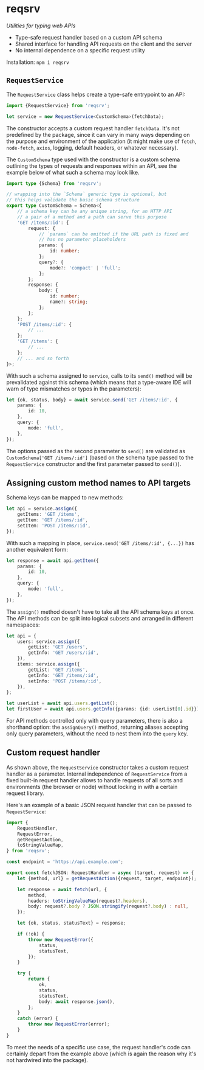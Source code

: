 # reqsrv

*Utilities for typing web APIs*

- Type-safe request handler based on a custom API schema
- Shared interface for handling API requests on the client and the server
- No internal dependence on a specific request utility

Installation: `npm i reqsrv`

## `RequestService`

The `RequestService` class helps create a type-safe entrypoint to an API:

```ts
import {RequestService} from 'reqsrv';

let service = new RequestService<CustomSchema>(fetchData);
```

The constructor accepts a custom request handler `fetchData`. It's not predefined by the package, since it can vary in many ways depending on the purpose and environment of the application (it might make use of `fetch`, `node-fetch`, `axios`, logging, default headers, or whatever necessary).

The `CustomSchema` type used with the constructor is a custom schema outlining the types of requests and responses within an API, see the example below of what such a schema may look like.

```ts
import type {Schema} from 'reqsrv';

// wrapping into the `Schema` generic type is optional, but
// this helps validate the basic schema structure
export type CustomSchema = Schema<{
    // a schema key can be any unique string, for an HTTP API
    // a pair of a method and a path can serve this purpose
    'GET /items/:id': {
        request: {
            // `params` can be omitted if the URL path is fixed and
            // has no parameter placeholders
            params: {
                id: number;
            };
            query?: {
                mode?: 'compact' | 'full';
            };
        };
        response: {
            body: {
                id: number;
                name?: string;
            };
        };
    };
    'POST /items/:id': {
        // ...
    };
    'GET /items': {
        // ...
    };
    // ... and so forth
}>;
```

With such a schema assigned to `service`, calls to its `send()` method will be prevalidated against this schema (which means that a type-aware IDE will warn of type mismatches or typos in the parameters):

```ts
let {ok, status, body} = await service.send('GET /items/:id', {
    params: {
        id: 10,
    },
    query: {
        mode: 'full',
    },
});
```

The options passed as the second parameter to `send()` are validated as `CustomSchema['GET /items/:id']` (based on the schema type passed to the `RequestService` constructor and the first parameter passed to `send()`).

## Assigning custom method names to API targets

Schema keys can be mapped to new methods:

```ts
let api = service.assign({
    getItems: 'GET /items',
    getItem: 'GET /items/:id',
    setItem: 'POST /items/:id',
});
```

With such a mapping in place, `service.send('GET /items/:id', {...})` has another equivalent form:

```ts
let response = await api.getItem({
    params: {
        id: 10,
    },
    query: {
        mode: 'full',
    },
});
```

The `assign()` method doesn't have to take all the API schema keys at once. The API methods can be split into logical subsets and arranged in different namespaces:

```ts
let api = {
    users: service.assign({
        getList: 'GET /users',
        getInfo: 'GET /users/:id',
    }),
    items: service.assign({
        getList: 'GET /items',
        getInfo: 'GET /items/:id',
        setInfo: 'POST /items/:id',
    }),
};

let userList = await api.users.getList();
let firstUser = await api.users.getInfo({params: {id: userList[0].id}});
```

For API methods controlled only with query parameters, there is also a shorthand option: the `assignQuery()` method, returning aliases accepting only query parameters, without the need to nest them into the `query` key.

## Custom request handler

As shown above, the `RequestService` constructor takes a custom request handler as a parameter. Internal independence of `RequestService` from a fixed built-in request handler allows to handle requests of all sorts and environments (the browser or node) without locking in with a certain request library.

Here's an example of a basic JSON request handler that can be passed to `RequestService`:

```ts
import {
    RequestHandler,
    RequestError,
    getRequestAction,
    toStringValueMap,
} from 'reqsrv';

const endpoint = 'https://api.example.com';

export const fetchJSON: RequestHandler = async (target, request) => {
    let {method, url} = getRequestAction({request, target, endpoint});

    let response = await fetch(url, {
        method,
        headers: toStringValueMap(request?.headers),
        body: request?.body ? JSON.stringify(request?.body) : null,
    });

    let {ok, status, statusText} = response;

    if (!ok) {
        throw new RequestError({
            status,
            statusText,
        });
    }

    try {
        return {
            ok,
            status,
            statusText,
            body: await response.json(),
        };
    }
    catch (error) {
        throw new RequestError(error);
    }
}
```

To meet the needs of a specific use case, the request handler's code can certainly depart from the example above (which is again the reason why it's not hardwired into the package).
